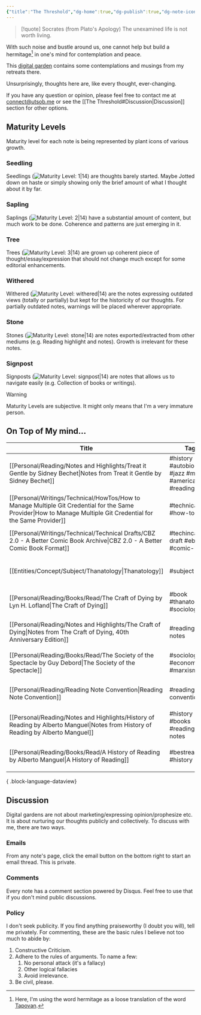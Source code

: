 ```yaml
---
{"title":"The Threshold","dg-home":true,"dg-publish":true,"dg-note-icon":"signpost","dg-pinned":true,"dg-hide-in-graph":true,"dg-metatags":{"description":"Utsob's Digital Garden","og:description":"Utsob's Digital Garden"},"created":"","updated":"","permalink":"/the-threshold/","metatags":{"description":"Utsob's Digital Garden","og:description":"Utsob's Digital Garden"},"hideInGraph":true,"pinned":true,"tags":["gardenEntry","gardenEntry","gardenEntry","gardenEntry","gardenEntry","gardenEntry","gardenEntry","gardenEntry","gardenEntry","gardenEntry","gardenEntry","gardenEntry","gardenEntry","gardenEntry","gardenEntry","gardenEntry","gardenEntry","gardenEntry","gardenEntry","gardenEntry","gardenEntry","gardenEntry","gardenEntry","gardenEntry","gardenEntry","gardenEntry","gardenEntry","gardenEntry","gardenEntry","gardenEntry","gardenEntry","gardenEntry","gardenEntry","gardenEntry","gardenEntry","gardenEntry","gardenEntry","gardenEntry","gardenEntry","gardenEntry","gardenEntry","gardenEntry","gardenEntry","gardenEntry","gardenEntry","gardenEntry","gardenEntry","gardenEntry","gardenEntry"],"dgPassFrontmatter":true,"noteIcon":"signpost"}
---
```



> [!quote] Socrates (from Plato's Apology)
> The unexamined life is not worth living.

With such noise and bustle around us, one cannot help but build a hermitage[^1] in one's mind for contemplation and peace.

This [digital garden](https://cagrimmett.com/notes/2020/11/08/what-are-digital-gardens/) contains some contemplations and musings from my retreats there.

Unsurprisingly, thoughts here are, like every thought, ever-changing.

If you have any question or opinion, please feel free to contact me at [connect@utsob.me](mailto:connect@utsob.me) or see the [[The Threshold#Discussion\|Discussion]] section for other options.

## Maturity Levels
Maturity level for each note is being represented by plant icons of various growth.

### Seedling
Seedlings (![Maturity Level: 1|14](https://hermitage.utsob.me/img/tree-1.svg)) are thoughts barely started. Maybe Jotted down on haste or simply showing only the brief amount of what I thought about it by far.

### Sapling
Saplings (![Maturity Level: 2|14](https://hermitage.utsob.me/img/tree-2.svg)) have a substantial amount of content, but much work to be done. Coherence and patterns are just emerging in it.

### Tree
Trees (![Maturity Level: 3|14](https://hermitage.utsob.me/img/tree-3.svg)) are grown up coherent piece of thought/essay/expression that should not change much except for some editorial enhancements.

### Withered
Withered (![Maturity Level: withered|14](https://hermitage.utsob.me/img/withered.svg)) are the notes expressing outdated views (totally or partially) but kept for the historicity of our thoughts. For partially outdated notes, warnings will be placed wherever appropriate.

### Stone
Stones (![Maturity Level: stone|14](https://hermitage.utsob.me/img/stone.svg)) are notes exported/extracted from other mediums (e.g. Reading highlight and notes). Growth is irrelevant for these notes.

### Signpost
Signposts (![Maturity Level: signpost|14](https://hermitage.utsob.me/img/signpost.svg)) are notes that allows us to navigate easily (e.g. Collection of books or writings).

> [!Warning] 
> Maturity Levels are subjective. It might only means that I'm a very immature person.


## On Top of My mind…
| Title                                                                                                                                                              | Tags                                                         | Updated                                                   | Created                                                    |
| ------------------------------------------------------------------------------------------------------------------------------------------------------------------ | ------------------------------------------------------------ | --------------------------------------------------------- | ---------------------------------------------------------- |
| [[Personal/Reading/Notes and Highlights/Treat it Gentle by Sidney Bechet\|Notes from Treat it Gentle by Sidney Bechet]]                                         | #history #autobiography #jazz #music #american #reading-note | <center><small>Apr 30, 2023<hr/>02:46 pm</small></center> | <center><small>Aug 28, 2021<hr/>06:01 am</small></center>  |
| [[Personal/Writings/Technical/HowTos/How to Manage Multiple Git Credential for the Same Provider\|How to Manage Multiple Git Credential for the Same Provider]] | #technical #how-to                                           | <center><small>Apr 30, 2023<hr/>02:37 pm</small></center> | <center><small>Apr 26, 2023<hr/>02:10 pm</small></center>  |
| [[Personal/Writings/Technical/Technical Drafts/CBZ 2.0 - A Better Comic Book Archive\|CBZ 2.0 - A Better Comic Book Format]]                                    | #techincal-draft #ebook #comic-book                          | <center><small>Apr 25, 2023<hr/>10:03 am</small></center> | <center><small>Apr 25, 2023<hr/>09:32 am</small></center>  |
| [[Entities/Concept/Subject/Thanatology\|Thanatology]]                                                                                                           | #subject                                                     | <center><small>Apr 01, 2023<hr/>02:41 pm</small></center> | <center><small>Apr 01, 2023<hr/>02:28 pm</small></center>  |
| [[Personal/Reading/Books/Read/The Craft of Dying by Lyn H. Lofland\|The Craft of Dying]]                                                                        | #book #thanatology #sociology                                | <center><small>Apr 01, 2023<hr/>02:40 pm</small></center> | <center><small>Jan 11, 2019<hr/>12:00 am</small></center>  |
| [[Personal/Reading/Notes and Highlights/The Craft of Dying\|Notes from The Craft of Dying, 40th Anniversary Edition]]                                           | #reading-notes                                               | <center><small>Mar 30, 2023<hr/>08:53 pm</small></center> | <center><small>Mar 30, 2023<hr/>03:31 pm</small></center>  |
| [[Personal/Reading/Books/Read/The Society of the Spectacle by Guy Debord\|The Society of the Spectacle]]                                                        | #sociology #economics #marxism                               | <center><small>Mar 27, 2023<hr/>10:12 pm</small></center> | <center><small>Mar 30, 2022<hr/>12:00 am</small></center>  |
| [[Personal/Reading/Reading Note Convention\|Reading Note Convention]]                                                                                           | #reading-convention                                          | <center><small>Mar 27, 2023<hr/>07:13 pm</small></center> | <center><small>Jan 31, 2023<hr/>12:41 am</small></center>  |
| [[Personal/Reading/Notes and Highlights/History of Reading by Alberto Manguel\|Notes from History of Reading by Alberto Manguel]]                               | #history #books #reading-notes                               | <center><small>Mar 26, 2023<hr/>08:09 pm</small></center> | <center><small>Sept 08, 2021<hr/>05:40 pm</small></center> |
| [[Personal/Reading/Books/Read/A History of Reading by Alberto Manguel\|A History of Reading]]                                                                   | #bestreads #history                                          | <center><small>Mar 26, 2023<hr/>08:09 pm</small></center> | <center><small>Dec 30, 2020<hr/>12:00 am</small></center>  |

{ .block-language-dataview}
## Discussion
Digital gardens are not about marketing/expressing opinion/prophesize etc. It is about nurturing our thoughts publicly and collectively. To discuss with me, there are two ways.

### Emails
From any note's page, click the email button on the bottom right to start an email thread. This is private.

### Comments
Every note has a comment section powered by Disqus. Feel free to use that if you don't mind public discussions.

### Policy
I don't seek publicity. If you find anything praiseworthy (I doubt you will), tell me privately. For commenting, these are the basic rules I believe not too much to abide by:
1. Constructive Criticism.
2. Adhere to the rules of arguments. To name a few:
    1. No personal attack (it's a fallacy)
    2. Other logical fallacies
    3. Avoid irrelevance.
3. Be civil, please.

[^1]: Here, I'm using the word hermitage as a loose translation of the word [Tapovan](https://en.wikipedia.org/wiki/Tapovan).